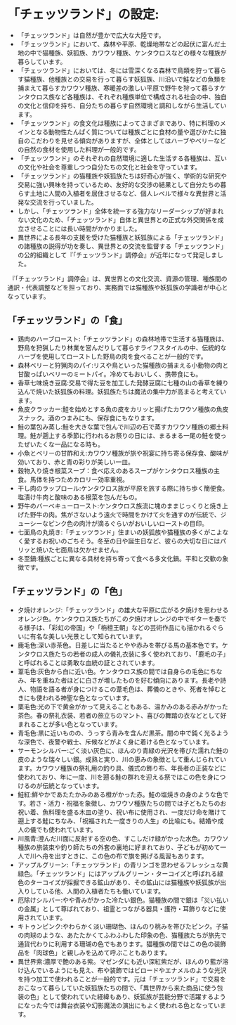# 「チェッツランド」の設定:

* 「チェッツランド」は自然が豊かで広大な大陸です。
* 「チェッツランド」において、森林や平原、乾燥地帯などの起伏に富んだ土地の中で猫種族、妖狐族、カワウソ種族、ケンタウロスなどの様々な種族が暮らしています。
* 「チェッツランド」においては、冬には雪深くなる森林で鳥類を狩って暮らす猫種族、他種族との交易を行って暮らす妖狐族、川沿いで鮭などの魚類を捕まえて暮らすカワウソ種族、寒暖差の激しい平原で野牛を狩って暮らすケンタウロス族など各種族は、それぞれ種族単位で構成される社会の中、独自の文化と信仰を持ち、自分たちの暮らす自然環境と調和しながら生活しています。
* 「チェッツランド」の食文化は種族によってさまざまであり、特に料理のメインとなる動物性たんぱく質については種族ごとに食材の量や選びかたに独自のこだわりを見せる傾向がありますが、全体としてはハーブやベリーなどの自然の食材を使用した料理が一般的です。
* 「チェッツランド」のそれぞれの自然環境に適した生活する各種族は、互いの文化や社会を尊重しつつ自分たちの文化と社会を守っています。
* 「チェッツランド」の猫種族や妖狐族たちは好奇心が強く、学術的な研究や交易に強い興味を持っているため、友好的な交渉の結果として自分たちの暮らす土地に人間の入植者を居住させるなど、個人レベルで様々な異世界と活発な交流を行っていました。
* しかし、「チェッツランド」全体を統一する強力なリーダーシップが好まれない文化のため、「チェッツランド」自体と異世界との正式な外交関係を成立させることには長い時間がかかりました。
* 異世界による長年の支援を受けた猫種族と妖狐族による「チェッツランド」の諸種族の説得が功を奏し、異世界との交流を監督する「チェッツランド」の公的組織として『「チェッツランド」調停会』が近年になって発足しました。

 『「チェッツランド」調停会』は、異世界との文化交流、資源の管理、種族間の通訳・代表調整などを担っており、実務面では猫種族や妖狐族の学識者が中心となっています。

## 「チェッツランド」の「食」

* 鶏肉のハーブロースト:「チェッツランド」の森林地帯で生活する猫種族は、野鳥を狩猟したり林業を営んだりして暮らすライフスタイルの中、伝統的なハーブを使用してローストした野鳥の肉を食べることが一般的です。
* 森林ベリーと狩猟肉のパイ:リスや鳥といった猫種族の捕まえる小動物の肉と甘酸っぱいベリーのミートパイ。冷めてもおいしく、携帯食にも。
* 香草七味焼き豆腐:交易で得た豆を加工した発酵豆腐に七種の山の香草を練り込んで焼いた妖狐族の料理。妖狐族たちは魔法の集中力が高まると考えています。
* 魚皮クラッカー:鮭を始めとする魚の皮をカリッと揚げたカワウソ種族の魚皮スナック。酒のつまみにも、保存食にもなります。
* 鮭の葉包み蒸し:鮭を大きな葉で包んで川辺の石で蒸すカワウソ種族の郷土料理。鮭が遡上する季節に行われるお祭りの日には、まるまる一尾の鮭を使ったぜいたくな一品になる時も。
* 小魚とベリーの甘酢和え:カワウソ種族が旅や祝宴に持ち寄る保存食、酸味が効いており、赤と青の彩りが美しい一皿。
* 穀物入り焼き根菜スープ：食べ応えのあるスープがケンタウロス種族の主食。馬体を持つためカロリー効率重視。
* 干し肉のラップロール:ケンタウロス族が平原を旅する際に持ち歩く簡便食。塩漬け牛肉と酸味のある根菜を包んだもの。
* 野牛のバーベキューロースト:ケンタウロス族流に塊のままじっくりと焼き上げた野牛の肉。焦がさないよう遠火で時間をかけて火を通すのが伝統で、ジューシーなピンク色の肉汁が滴るぐらいがおいしいローストの目印。
* 七面鳥の丸焼き:「チェッツランド」住まいの妖狐族や猫種族の多くがこよなく愛するお祝いのごちそう。冬至の日や誕生日など、彼らの大切な日にはパリッと焼いた七面鳥は欠かせません。
* 冬至鍋:種族ごとに異なる具材を持ち寄って食べる多文化鍋。平和と交歓の象徴です。

## 「チェッツランド」の「色」

* 夕焼けオレンジ:「チェッツランド」の雄大な平原に広がる夕焼けを思わせるオレンジ色。ケンタウロス族たちがこの夕焼けオレンジの中でギターを奏でる様子は、「彩虹の帝国」や「栴檀王朝」などの芸術作品にも描かれるぐらいに有名な美しい光景として知られています。
* 鹿毛色:深い赤茶色。日差しに当たるとやや赤みを帯びる馬の基本色です。ケンタウロス族たちの若者の成人の儀礼衣装に多く使われており、「鹿毛の子」と呼ばれることは勇敢な血統の証とされています。
* 葦毛色:灰色から白に近い色。ケンタウロス族の間では自身らの毛色にちなみ、年を重ねた者ほどに白さが増したものを好む傾向にあります。長老や詩人、物語を語る者が身につけるこの葦毛色は、葬儀のときや、死者を悼むときにも使われる神聖な色となっています。
* 栗毛色:光の下で黄金がかって見えることもある、温かみのある赤みがかった茶色。春の祭礼衣装、若者の旅立ちのマント、喜びの舞踏の衣などとして好まれることが多い色となっています。
* 青毛色:黒に近いものの、うっすら青みを含んだ黒茶。闇の中で鈍く光るような深色で、夜警や戦士、斥候などがよく身に着ける色となっています。
* サーモンシルバー:ごく淡い灰色に、ほんのり青緑の光沢を帯びた濡れた鮭の皮のような瑞々しい銀。成熟と実り、川の恵みの象徴として重んじられています。カワウソ種族の祭礼用の釣り具、儀式の飾り布、年長者の正装などに使われており、年に一度、川を遡る鮭の群れを迎える祭ではこの色を身につけるのが伝統となっています。
* 鮭紅:鮮やかであたたかみのある橙がかった赤。鮭の塩焼きの身のような色です。若さ・活力・祝福を象徴し、カワウソ種族たちの間では子どもたちのお祝い着、魚料理を盛る木皿の塗り、祝い布に使用され、一度だけ命を賭けて遡上する鮭にちなみ、「祝福された一度きりの人生」の比喩にも。結婚や成人の儀でも使われています。
* 川風青:澄んだ川面に反射する空の色、すこしだけ緑がかった水色。カワウソ種族の旅装束や釣り師たちの外套の裏地に好まれており、子どもが初めて一人で川へ舟を出すときに、この色の布で旗を掲げる風習もあります。
* アップルグリーン:「チェッツランド」の青リンゴを思わせるフレッシュな黄緑色。「チェッツランド」にはアップルグリーン・ターコイズと呼ばれる緑色のターコイズが採掘できる鉱山があり、その鉱山には猫種族や妖狐族が出入りしている他、人間の入植者たちも働いています。
* 厄除けシルバー:やや青みがかった冷たい銀色。猫種族の間で銀は「災い払いの金属」として尊ばれており、祖霊とつながる器具・護符・耳飾りなどに使用されています。
* キトゥンピンク:やわらかく淡い珊瑚色、ほんのり桃みを帯びたピンク。子猫の肉球のような、あたたかくてふわふわした印象の色、猫種族たちが旅先で通貨代わりに利用する珊瑚の色でもあります。猫種族の間ではこの色の装飾品を「肉球色」と親しみを込めて呼ぶこともあります。
* 異世界紫:濃厚で艶のある紫。マゼンダにも近い深紅紫だが、ほんのり藍が溶け込んでいるようにも見え、布や装飾ではビロードやエナメルのような光沢を持つ加工で使われることが一般的です。元は「チェッツランド」で交易をおこなって暮らしていた妖狐族たちの間で、「異世界から来た商品に使う包装の色」として使われていた経緯もあり、妖狐族が芸能分野で活躍するようになった今では舞台衣装や幻影魔法の演出にもよく使われる色となっています。
